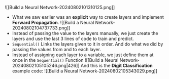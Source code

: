 ![[Build a Neural Network-20240802101310125.png]]
- What we saw earlier was an **explicit** way to create layers and implement **Forward Propagation**.
![[Build a Neural Network-20240802104737733.png]]
- Instead of passing the value to the layers manually, we just create the layers and use the last 3 lines of code to train and predict.
- `Sequential()` Links the layers given to it in order. And do what we did by passing the values from and to each layer.
- Instead of assigning each layer to a variable, we just define them at once in the `Sequential()` Function
  ![[Build a Neural Network-20240802105105246.png|426]]
  And this is the **Digit Classification** example code:
  ![[Build a Neural Network-20240802105343029.png]]